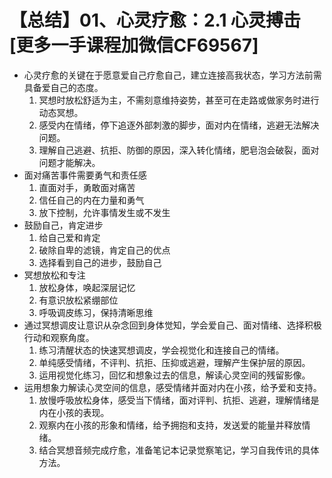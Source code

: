 # 【总结】01、心灵疗愈：2.1 心灵搏击[更多一手课程加微信CF69567]

-   心灵疗愈的关键在于愿意爱自己疗愈自己，建立连接高我状态，学习方法前需具备爱自己的态度。
    1.  冥想时放松舒适为主，不需刻意维持姿势，甚至可在走路或做家务时进行动态冥想。
    2.  感受内在情绪，停下追逐外部刺激的脚步，面对内在情绪，逃避无法解决问题。
    3.  理解自己逃避、抗拒、防御的原因，深入转化情绪，肥皂泡会破裂，面对问题才能解决。
-   面对痛苦事件需要勇气和责任感
    1.  直面对手，勇敢面对痛苦
    2.  信任自己的内在力量和勇气
    3.  放下控制，允许事情发生或不发生
-   鼓励自己，肯定进步
    1.  给自己爱和肯定
    2.  破除自卑的滤镜，肯定自己的优点
    3.  选择看到自己的进步，鼓励自己
-   冥想放松和专注
    1.  放松身体，唤起深层记忆
    2.  有意识放松紧绷部位
    3.  呼吸调皮练习，保持清晰思维
-   通过冥想调皮让意识从杂念回到身体觉知，学会爱自己、面对情绪、选择积极行动和观察角度。
    1.  练习清醒状态的快速冥想调皮，学会视觉化和连接自己的情绪。
    2.  单纯感受情绪，不评判、抗拒、压抑或逃避，理解产生保护层的原因。
    3.  运用视觉化练习，回忆和想象过去的信息，解读心灵空间的残留影像。
-   运用想象力解读心灵空间的信息，感受情绪并面对内在小孩，给予爱和支持。
    1.  放慢呼吸放松身体，感受当下情绪，面对评判、抗拒、逃避，理解情绪是内在小孩的表现。
    2.  观察内在小孩的形象和情绪，给予拥抱和支持，发送爱的能量并释放情绪。
    3.  结合冥想音频完成疗愈，准备笔记本记录觉察笔记，学习自我传讯的具体方法。